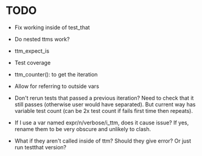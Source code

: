 # TODO

* Fix working inside of test_that

* Do nested ttms work?

* ttm_expect_is

* Test coverage

* ttm_counter(): to get the iteration

* Allow for referring to outside vars

* Don't rerun tests that passed a previous iteration? Need to check that it
still passes (otherwise user would have separated). But current way has variable
test count (can be 2x test count if fails first time then repeats).

* If I use a var named expr/n/verbose/i_ttm, does it cause issue? If yes,
rename them to be very obscure and unlikely to clash.

* What if they aren't called inside of ttm? Should they give error? Or just run
testthat version?
